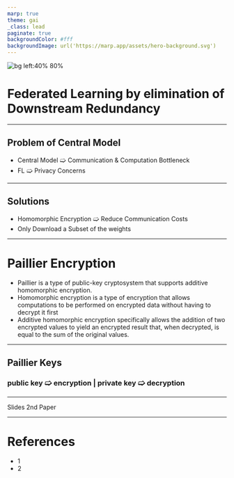 ```yaml
---
marp: true
theme: gai
_class: lead
paginate: true
backgroundColor: #fff
backgroundImage: url('https://marp.app/assets/hero-background.svg')
---
```


![bg left:40% 80%](https://uploads-ssl.webflow.com/5f0c5c0bb18a279f0a62919e/5f0d7ed550b49600837c5467_privacy-image.svg)
# **Federated Learning by elimination of Downstream Redundancy**

---

## Problem of Central Model

- Central Model 🢩 Communication & Computation Bottleneck
- FL 🢩 Privacy Concerns


---

## Solutions

- Homomorphic Encryption 🢩 Reduce Communication Costs
- Only Download a Subset of the weights

---

# Paillier Encryption

 - Paillier is a type of public-key cryptosystem that supports additive homomorphic encryption.
 - Homomorphic encryption is a type of encryption that allows computations to be performed on encrypted data without having to decrypt it first
 - Additive homomorphic encryption specifically allows the addition of two encrypted values to yield an encrypted result that, when decrypted, is equal to the sum of the original values.

--- 

 
## Paillier Keys

### public key 🢩 encryption | private key 🢩 decryption 
---
Slides 2nd Paper

---
# References
- 1
- 2
